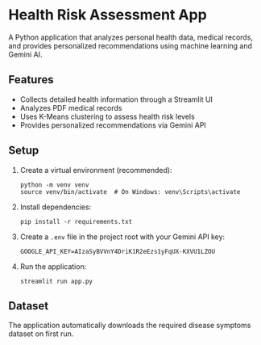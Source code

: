# Health Risk Assessment App

A Python application that analyzes personal health data, medical records, and provides personalized recommendations using machine learning and Gemini AI.

## Features

- Collects detailed health information through a Streamlit UI
- Analyzes PDF medical records
- Uses K-Means clustering to assess health risk levels
- Provides personalized recommendations via Gemini API

## Setup

1. Create a virtual environment (recommended):
   ```
   python -m venv venv
   source venv/bin/activate  # On Windows: venv\Scripts\activate
   ```

2. Install dependencies:
   ```
   pip install -r requirements.txt
   ```

3. Create a `.env` file in the project root with your Gemini API key:
   ```
   GOOGLE_API_KEY=AIzaSyBVVnY4DriK1R2eEzs1yFqUX-KXVU1LZOU
   ```

4. Run the application:
   ```
   streamlit run app.py
   ```

## Dataset

The application automatically downloads the required disease symptoms dataset on first run. 